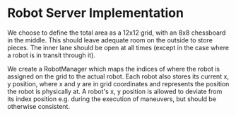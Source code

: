 # Robot Server Implementation
We choose to define the total area as a 12x12 grid, with an 8x8 chessboard in the middle. 
This should leave adequate room on the outside to store pieces. The inner lane should be open at all times (except in the case where a robot is in transit through it).

We create a RobotManager which maps the indices of where the robot is assigned on the grid to the actual robot. Each robot also
stores its current x, y position, where x and y are in grid coordinates and represents the position the robot is physically at. 
A robot's x, y position is allowed to deviate from its index position e.g. during the execution of maneuvers, but should be otherwise consistent. 
